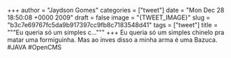 
+++
author = "Jaydson Gomes"
categories = ["tweet"]
date = "Mon Dec 28 18:50:08 +0000 2009"
draft = false
image = "{TWEET_IMAGE}"
slug = "b3c7e69767fc5da9b917397cc9fb8c7183548d41"
tags = ["tweet"]
title = """Eu queria só um simples c..."""
+++
Eu queria só um simples chinelo pra matar uma formiguinha. Mas ao inves disso a minha arma é uma Bazuca. #JAVA #OpenCMS
